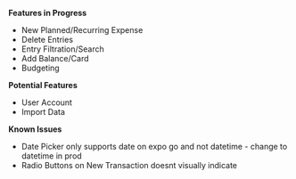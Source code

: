 **Features in Progress**
- New Planned/Recurring Expense
- Delete Entries
- Entry Filtration/Search
- Add Balance/Card
- Budgeting 

**Potential Features**
- User Account
- Import Data

**Known Issues**
- Date Picker only supports date on expo go and not datetime - change to datetime in prod
- Radio Buttons on New Transaction doesnt visually indicate
